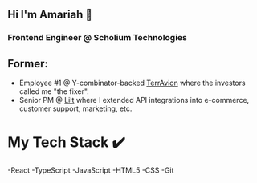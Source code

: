 ## Hi I'm Amariah 👋

### Frontend Engineer @ Scholium Technologies

Former:
  ---
- Employee #1 @ Y-combinator-backed <a href="https://techcrunch.com/2014/02/04/yc-backed-terravion-launches-aerial-imagery-as-a-service-for-farmers/">TerrAvion</a> where the investors called me "the fixer".
- Senior PM @ <a href="https://techcrunch.com/2022/04/07/lilt-raises-55m-to-bolster-its-business-focused-ai-translation-platform/">Lilt</a> where I extended API integrations into e-commerce, customer support, marketing, etc.</em></p>

# My Tech Stack :heavy_check_mark:
-React
-TypeScript
-JavaScript
-HTML5
-CSS
-Git
